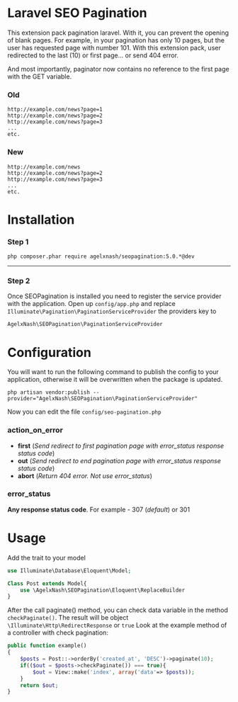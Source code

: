 Laravel SEO Pagination
====================
This extension pack pagination laravel. With it, you can prevent the opening of blank pages.
For example, in your pagination has only 10 pages, but the user has requested page with number 101. With this extension pack, user redirected to the last (10) or first page... or send 404 error.

And most importantly, paginator now contains no reference to the first page with the GET variable.
### Old
```
http://example.com/news?page=1
http://example.com/news?page=2
http://example.com/news?page=3
...
etc.
```
### New
```
http://example.com/news
http://example.com/news?page=2
http://example.com/news?page=3
...
etc.
```

Installation
============
### Step 1
```shell
php composer.phar require agelxnash/seopagination:5.0.*@dev
```
-------------

### Step 2
Once SEOPagination is installed you need to register the service provider with the application. Open up `config/app.php` and replace `Illuminate\Pagination\PaginationServiceProvider` the providers key to 
```
AgelxNash\SEOPagination\PaginationServiceProvider
```


Configuration
=============
You will want to run the following command to publish the config to your application, otherwise it will be overwritten when the package is updated.
```shell
php artisan vendor:publish --provider="AgelxNash\SEOPagination\PaginationServiceProvider"
```

Now you can edit the file `config/seo-pagination.php`
### action_on_error
* **first** (*Send redirect to first pagination page with error_status response status code*)
* **out** (*Send redirect to end pagination page with error_status response status code*)
* **abort** (*Return 404 error. Not use error_status*)

### error_status
**Any response status code**. For example - 307 (*default*) or 301

Usage
======
Add the trait to your model
```php
use Illuminate\Database\Eloquent\Model;

Class Post extends Model{
	use \AgelxNash\SEOPagination\Eloquent\ReplaceBuilder
}
```
After the call paginate() method, you can check data variable in the method `checkPaginate()`. The result will be object `\Illuminate\Http\RedirectResponse` or `true`
Look at the example method of a controller with check pagination:
```php
public function example()
{
	$posts = Post::->orderBy('created_at', 'DESC')->paginate(10);
	if(($out = $posts->checkPaginate()) === true){
		$out = View::make('index', array('data'=> $posts));
	}
	return $out;
}
```